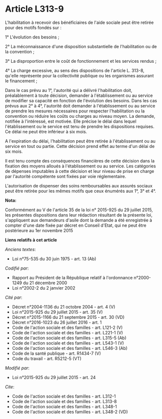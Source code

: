 # Article L313-9

L'habilitation à recevoir des bénéficiaires de l'aide sociale peut être retirée pour des motifs fondés sur : 

1° L'évolution des besoins ; 

2° La méconnaissance d'une disposition substantielle de l'habilitation ou de la convention ; 

3° La disproportion entre le coût de fonctionnement et les services rendus ; 

4° La charge excessive, au sens des dispositions de l'article L. 313-8, qu'elle représente pour la collectivité publique ou
les organismes assurant le financement ; 

Dans le cas prévu au 1°, l'autorité qui a délivré l'habilitation doit, préalablement à toute décision, demander à
l'établissement ou au service de modifier sa capacité en fonction de l'évolution des besoins. Dans les cas prévus aux 2° à
4°, l'autorité doit demander à l'établissement ou au service de prendre les mesures nécessaires pour respecter l'habilitation
ou la convention ou réduire les coûts ou charges au niveau moyen. La demande, notifiée à l'intéressé, est motivée. Elle
précise le délai dans lequel l'établissement ou le service est tenu de prendre les dispositions requises. Ce délai ne peut
être inférieur à six mois. 

A l'expiration du délai, l'habilitation peut être retirée à l'établissement ou au service en tout ou partie. Cette décision
prend effet au terme d'un délai de six mois. 

Il est tenu compte des conséquences financières de cette décision dans la fixation des moyens alloués à l'établissement ou au
service. Les catégories de dépenses imputables à cette décision et leur niveau de prise en charge par l'autorité compétente
sont fixées par voie réglementaire. 

L'autorisation de dispenser des soins remboursables aux assurés sociaux peut être retirée pour les mêmes motifs que ceux
énumérés aux 1°, 3° et 4°.

**Nota:**

Conformément au V de l'article 35 de la loi n° 2015-925 du 29 juillet 2015, les présentes dispositions dans leur rédaction
résultant de la présente loi, s'appliquent aux demandeurs d'asile dont la demande a été enregistrée à compter d'une date
fixée par décret en Conseil d'Etat, qui ne peut être postérieure au 1er novembre 2015

**Liens relatifs à cet article**

_Anciens textes_:

  - Loi n°75-535 du 30 juin 1975 - art. 13 (Ab)

_Codifié par_:

  - Rapport au Président de la République relatif à l'ordonnance n°2000-1249 du 21 décembre 2000
  - Loi n°2002-2 du 2 janvier 2002

_Cité par_:

  - Décret n°2004-1136 du 21 octobre 2004 - art. 4 (V)
  - Loi n°2015-925 du 29 juillet 2015 - art. 35 (V)
  - Décret n°2015-1166 du 21 septembre 2015 - art. 30 (VD)
  - Décret n°2016-1023 du 26 juillet 2016 - art. 1
  - Code de l'action sociale et des familles - art. L121-2 (V)
  - Code de l'action sociale et des familles - art. L221-1 (V)
  - Code de l'action sociale et des familles - art. L315-5 (Ab)
  - Code de l'action sociale et des familles - art. L543-1 (V)
  - Code de l'action sociale et des familles - art. L546-3 (Ab)
  - Code de la santé publique - art. R1434-7 (V)
  - Code du travail - art. R5212-5 (VT)

_Modifié par_:

  - Loi n°2015-925 du 29 juillet 2015 - art. 24

_Cite_:

  - Code de l'action sociale et des familles - art. L312-1
  - Code de l'action sociale et des familles - art. L313-8
  - Code de l'action sociale et des familles - art. L348-1
  - Code de l'action sociale et des familles - art. L348-2 (VD)
